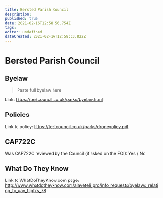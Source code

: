 ```yaml
---
title: Bersted Parish Council
description: 
published: true
date: 2021-02-16T12:58:56.754Z
tags: 
editor: undefined
dateCreated: 2021-02-16T12:58:53.822Z
---
```


# Bersted Parish Council


## Byelaw
> Paste full byelaw here

Link:
https://testcouncil.co.uk/parks/byelaw.html

## Policies
Link to policy:
https://testcouncil.co.uk/parks/dronepolicy.pdf

## CAP722C

Was CAP722C reviewed by the Council (if asked on the FOI): Yes / No

## What Do They Know

Link to WhatDoTheyKnow.com page:
http://www.whatdotheyknow.com/alaveteli_pro/info_requests/byelaws_relating_to_uav_flights_78

